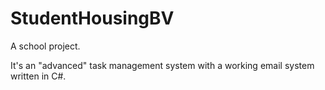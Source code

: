 # StudentHousingBV

A school project.

It's an "advanced" task management system with a working email system written in C#.
 
